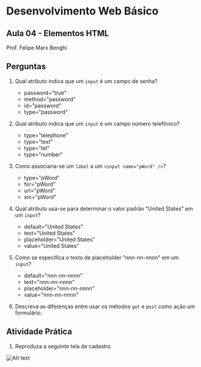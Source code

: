 # **Desenvolvimento Web Básico**
## Aula 04 - Elementos HTML
Prof. Felipe Marx Benghi 

## Perguntas
1. Qual atributo indica que um `input` é um campo de senha?
    * password="true"
    * method="password"
    * id="password"
    * type="password"

    
1. Qual atributo indica que um `input` é um campo número telefônico?
    * type="telephone"
    * type="text"
    * type="tel"
    * type="number"

1. Como associaria-se um `label` a um `<input name="pWord" />`?
    * type="pWord"
    * for="pWord"
    * url="pWord"
    * src="pWord"

1. Qual atributo usa-se para determinar o valor padrão "United States" em um `input`?
    * default="United States"
    * text="United States"
    * placeholder="United States"
    * value="United States"

1. Como se especifica o texto de placeholder "nnn-nn-nnnn" em um `input`?
    * default="nnn-nn-nnnn"
    * text="nnn-nn-nnnn"
    * placeholder="nnn-nn-nnnn"
    * value="nnn-nn-nnnn"

1. Descreva as diferenças entre usar os métodos `get` e `post` como ação um formulário.

## Atividade Prática
1. Reproduza a seguinte tela de cadastro

![Alt text](image-2.png)